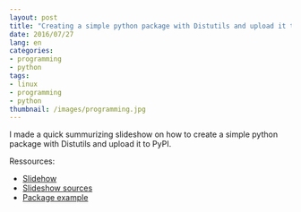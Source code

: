 ```yaml
---
layout: post
title: "Creating a simple python package with Distutils and upload it to PyPI"
date: 2016/07/27
lang: en
categories: 
- programming
- python
tags:
- linux
- programming
- python
thumbnail: /images/programming.jpg
---
```


I made a quick summurizing slideshow on how to create a simple python package with Distutils and upload it to PyPI.

Ressources:
* [Slidehow][slideshow]
* [Slideshow sources][sources]
* [Package example][example]

[slideshow]:https://noraj1337.github.io/Create-python-package-presentation/
[sources]:https://github.com/noraj1337/Create-python-package-presentation
[example]:https://github.com/noraj1337/CTF-tools/tree/master/Web/lfi_url_encoding

